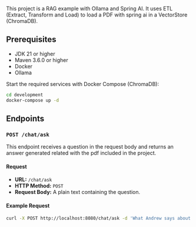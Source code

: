 This project is a RAG example with Ollama and Spring AI. It uses ETL (Extract, Transform and Load) to load a PDF with spring ai in a VectorStore (ChromaDB).

## Prerequisites

- JDK 21 or higher
- Maven 3.6.0 or higher
- Docker
- Ollama

Start the required services with Docker Compose (ChromaDB):
  ```bash
  cd development
  docker-compose up -d
  ```

## Endpoints

### `POST /chat/ask`

This endpoint receives a question in the request body and returns an answer generated related with the pdf included in the project.

#### Request

- **URL:** `/chat/ask`
- **HTTP Method:** `POST`
- **Request Body:** A plain text containing the question.

#### Example Request

```bash
curl -X POST http://localhost:8080/chat/ask -d 'What Andrew says about MATLAB?'
